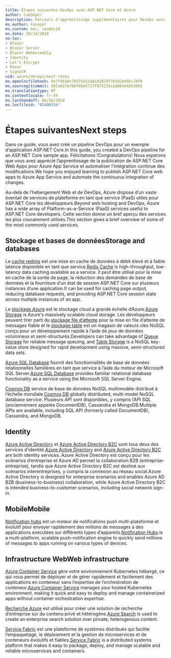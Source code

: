 ```yaml
---
title: Étapes suivantes-DevOps avec ASP.NET Core et Azure
author: CamSoper
description: Parcours d’apprentissage supplémentaires pour DevOps avec ASP.NET Core et Azure.
ms.author: casoper
ms.custom: mvc, seodec18
ms.date: 10/24/2018
no-loc:
- Blazor
- Blazor Server
- Blazor WebAssembly
- Identity
- Let's Encrypt
- Razor
- SignalR
uid: azure/devops/next-steps
ms.openlocfilehash: 6e7f46a0c78575e52a8182829f7b3d2bddec70f6
ms.sourcegitcommit: d65a027e78bf0b83727f975235a18863e685d902
ms.translationtype: MT
ms.contentlocale: fr-FR
ms.lasthandoff: 06/26/2020
ms.locfileid: "85400334"
---
```

# <a name="next-steps"></a><span data-ttu-id="0619f-103">Étapes suivantes</span><span class="sxs-lookup"><span data-stu-id="0619f-103">Next steps</span></span>

<span data-ttu-id="0619f-104">Dans ce guide, vous avez créé un pipeline DevOps pour un exemple d’application ASP.NET Core.</span><span class="sxs-lookup"><span data-stu-id="0619f-104">In this guide, you created a DevOps pipeline for an ASP.NET Core sample app.</span></span> <span data-ttu-id="0619f-105">Félicitations !</span><span class="sxs-lookup"><span data-stu-id="0619f-105">Congratulations!</span></span> <span data-ttu-id="0619f-106">Nous espérons que vous avez apprécié l’apprentissage de la publication de ASP.NET Core Web Apps pour Azure App Service et automatiser l’intégration continue des modifications.</span><span class="sxs-lookup"><span data-stu-id="0619f-106">We hope you enjoyed learning to publish ASP.NET Core web apps to Azure App Service and automate the continuous integration of changes.</span></span>

<span data-ttu-id="0619f-107">Au-delà de l’hébergement Web et de DevOps, Azure dispose d’un vaste éventail de services de plateforme en tant que service (PaaS) utiles pour ASP.NET Core les développeurs.</span><span class="sxs-lookup"><span data-stu-id="0619f-107">Beyond web hosting and DevOps, Azure has a wide array of Platform-as-a-Service (PaaS) services useful to ASP.NET Core developers.</span></span> <span data-ttu-id="0619f-108">Cette section donne un bref aperçu des services les plus couramment utilisés.</span><span class="sxs-lookup"><span data-stu-id="0619f-108">This section gives a brief overview of some of the most commonly used services.</span></span>

## <a name="storage-and-databases"></a><span data-ttu-id="0619f-109">Stockage et bases de données</span><span class="sxs-lookup"><span data-stu-id="0619f-109">Storage and databases</span></span>

<span data-ttu-id="0619f-110">Le [cache redims](/azure/redis-cache/) est une mise en cache de données à débit élevé et à faible latence disponible en tant que service.</span><span class="sxs-lookup"><span data-stu-id="0619f-110">[Redis Cache](/azure/redis-cache/) is high-throughput, low-latency data caching available as a service.</span></span> <span data-ttu-id="0619f-111">Il peut être utilisé pour la mise en cache de la sortie de page, la réduction des demandes de base de données et la fourniture d’un état de session ASP.NET Core sur plusieurs instances d’une application.</span><span class="sxs-lookup"><span data-stu-id="0619f-111">It can be used for caching page output, reducing database requests, and providing ASP.NET Core session state across multiple instances of an app.</span></span>

<span data-ttu-id="0619f-112">Le [stockage Azure](/azure/storage/) est le stockage cloud à grande échelle d’Azure.</span><span class="sxs-lookup"><span data-stu-id="0619f-112">[Azure Storage](/azure/storage/) is Azure's massively scalable cloud storage.</span></span> <span data-ttu-id="0619f-113">Les développeurs peuvent tirer parti du [stockage file d’attente](/azure/storage/queues/storage-queues-introduction) pour la mise en file d’attente de messages fiable et le [stockage table](/azure/storage/tables/table-storage-overview) est un magasin de valeurs clés NoSQL conçu pour un développement rapide à l’aide de jeux de données volumineux et semi-structurés.</span><span class="sxs-lookup"><span data-stu-id="0619f-113">Developers can take advantage of [Queue Storage](/azure/storage/queues/storage-queues-introduction) for reliable message queuing, and [Table Storage](/azure/storage/tables/table-storage-overview) is a NoSQL key-value store designed for rapid development using massive, semi-structured data sets.</span></span>

<span data-ttu-id="0619f-114">[Azure SQL Database](/azure/sql-database/) fournit des fonctionnalités de base de données relationnelles familières en tant que service à l’aide du moteur de Microsoft SQL Server.</span><span class="sxs-lookup"><span data-stu-id="0619f-114">[Azure SQL Database](/azure/sql-database/) provides familiar relational database functionality as a service using the Microsoft SQL Server Engine.</span></span>

<span data-ttu-id="0619f-115">[Cosmos DB](/azure/cosmos-db/) service de base de données NoSQL multimodèle distribué à l’échelle mondiale.</span><span class="sxs-lookup"><span data-stu-id="0619f-115">[Cosmos DB](/azure/cosmos-db/) globally distributed, multi-model NoSQL database service.</span></span> <span data-ttu-id="0619f-116">Plusieurs API sont disponibles, y compris l’API SQL (anciennement appelée DocumentDB), Cassandra et MongoDB.</span><span class="sxs-lookup"><span data-stu-id="0619f-116">Multiple APIs are available, including SQL API (formerly called DocumentDB), Cassandra, and MongoDB.</span></span>

## Identity

<span data-ttu-id="0619f-117">[Azure Active Directory](/azure/active-directory/) et [Azure Active Directory B2C](/azure/active-directory-b2c/) sont tous deux des services d’identité.</span><span class="sxs-lookup"><span data-stu-id="0619f-117">[Azure Active Directory](/azure/active-directory/) and [Azure Active Directory B2C](/azure/active-directory-b2c/) are both identity services.</span></span> <span data-ttu-id="0619f-118">Azure Active Directory est conçu pour les scénarios d’entreprise et Azure AD permet la collaboration B2B (entreprise-entreprise), tandis que Azure Active Directory B2C est destiné aux scénarios interentreprises, y compris la connexion au réseau social.</span><span class="sxs-lookup"><span data-stu-id="0619f-118">Azure Active Directory is designed for enterprise scenarios and enables Azure AD B2B (business-to-business) collaboration, while Azure Active Directory B2C is intended business-to-customer scenarios, including social network sign-in.</span></span>

## <a name="mobile"></a><span data-ttu-id="0619f-119">Mobile</span><span class="sxs-lookup"><span data-stu-id="0619f-119">Mobile</span></span>

<span data-ttu-id="0619f-120">[Notification hubs](/azure/notification-hubs/) est un moteur de notifications push multi-plateforme et évolutif pour envoyer rapidement des millions de messages à des applications exécutées sur différents types d’appareils.</span><span class="sxs-lookup"><span data-stu-id="0619f-120">[Notification Hubs](/azure/notification-hubs/) is a multi-platform, scalable push-notification engine to quickly send millions of messages to apps running on various types of devices.</span></span>

## <a name="web-infrastructure"></a><span data-ttu-id="0619f-121">Infrastructure Web</span><span class="sxs-lookup"><span data-stu-id="0619f-121">Web infrastructure</span></span>

<span data-ttu-id="0619f-122">[Azure Container Service](/azure/aks/) gère votre environnement Kubernetes hébergé, ce qui vous permet de déployer et de gérer rapidement et facilement des applications en conteneur sans l’expertise de l’orchestration de conteneur.</span><span class="sxs-lookup"><span data-stu-id="0619f-122">[Azure Container Service](/azure/aks/) manages your hosted Kubernetes environment, making it quick and easy to deploy and manage containerized apps without container orchestration expertise.</span></span>

<span data-ttu-id="0619f-123">[Recherche Azure](/azure/search/) est utilisé pour créer une solution de recherche d’entreprise sur du contenu privé et hétérogène.</span><span class="sxs-lookup"><span data-stu-id="0619f-123">[Azure Search](/azure/search/) is used to create an enterprise search solution over private, heterogenous content.</span></span>

<span data-ttu-id="0619f-124">[Service Fabric](/azure/service-fabric/) est une plateforme de systèmes distribués qui facilite l’empaquetage, le déploiement et la gestion de microservices et de conteneurs évolutifs et fiables.</span><span class="sxs-lookup"><span data-stu-id="0619f-124">[Service Fabric](/azure/service-fabric/) is a distributed systems platform that makes it easy to package, deploy, and manage scalable and reliable microservices and containers.</span></span>
